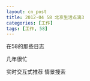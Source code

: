 ```yaml
---
layout: cn_post
title: 2012-04 58 北京生活点滴3
categories: [工作]
tags: [工作, 58]
---
```


在58的那些日志

几年很忙

实时交互式推荐 情景搜索


